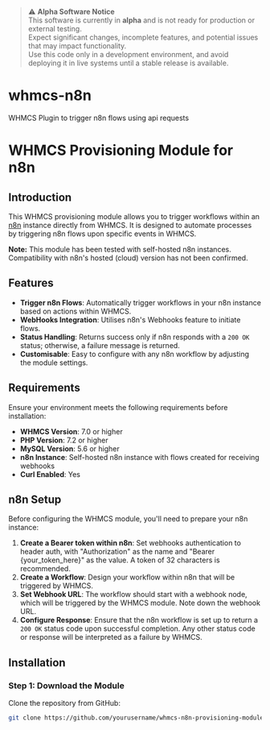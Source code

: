 > ⚠️ **Alpha Software Notice**  
> This software is currently in **alpha** and is not ready for production or external testing.  
> Expect significant changes, incomplete features, and potential issues that may impact functionality.  
> Use this code only in a development environment, and avoid deploying it in live systems until a stable release is available.

# whmcs-n8n
WHMCS Plugin to trigger n8n flows using api requests

# WHMCS Provisioning Module for n8n

## Introduction

This WHMCS provisioning module allows you to trigger workflows within an [n8n](https://n8n.io/) instance directly from WHMCS. It is designed to automate processes by triggering n8n flows upon specific events in WHMCS. 

**Note:** This module has been tested with self-hosted n8n instances. Compatibility with n8n's hosted (cloud) version has not been confirmed.

## Features

- **Trigger n8n Flows**: Automatically trigger workflows in your n8n instance based on actions within WHMCS.
- **WebHooks Integration**: Utilises n8n's Webhooks feature to initiate flows.
- **Status Handling**: Returns success only if n8n responds with a `200 OK` status; otherwise, a failure message is returned.
- **Customisable**: Easy to configure with any n8n workflow by adjusting the module settings.

## Requirements

Ensure your environment meets the following requirements before installation:

- **WHMCS Version**: 7.0 or higher
- **PHP Version**: 7.2 or higher
- **MySQL Version**: 5.6 or higher
- **n8n Instance**: Self-hosted n8n instance with flows created for receiving webhooks
- **Curl Enabled**: Yes

## n8n Setup

Before configuring the WHMCS module, you'll need to prepare your n8n instance:

1. **Create a Bearer token within n8n**: Set webhooks authentication to header auth, with "Authorization" as the name and "Bearer {your_token_here}" as the value. A token of 32 characters is recommended.
2. **Create a Workflow**: Design your workflow within n8n that will be triggered by WHMCS. 
3. **Set Webhook URL**: The workflow should start with a webhook node, which will be triggered by the WHMCS module. Note down the webhook URL.
4. **Configure Response**: Ensure that the n8n workflow is set up to return a `200 OK` status code upon successful completion. Any other status code or response will be interpreted as a failure by WHMCS.

## Installation

### Step 1: Download the Module

Clone the repository from GitHub:

```bash
git clone https://github.com/yourusername/whmcs-n8n-provisioning-module.git
